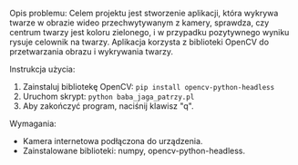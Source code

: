 Opis problemu:
Celem projektu jest stworzenie aplikacji, która wykrywa twarze w obrazie wideo przechwytywanym z kamery,
sprawdza, czy centrum twarzy jest koloru zielonego, i w przypadku pozytywnego wyniku rysuje celownik
na twarzy. Aplikacja korzysta z biblioteki OpenCV do przetwarzania obrazu i wykrywania twarzy.

Instrukcja użycia:
1. Zainstaluj bibliotekę OpenCV: `pip install opencv-python-headless`
2. Uruchom skrypt: `python baba_jaga_patrzy.pl`
3. Aby zakończyć program, naciśnij klawisz "q".

Wymagania:
- Kamera internetowa podłączona do urządzenia.
- Zainstalowane biblioteki: numpy, opencv-python-headless.